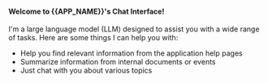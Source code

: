 #### Welcome to {{APP_NAME}}'s Chat Interface!

I'm a large language model (LLM) designed to assist you with a wide range of tasks. Here are some things I can help you with:

* Help you find relevant information from the application help pages
* Summarize information from internal documents or events
* Just chat with you about various topics